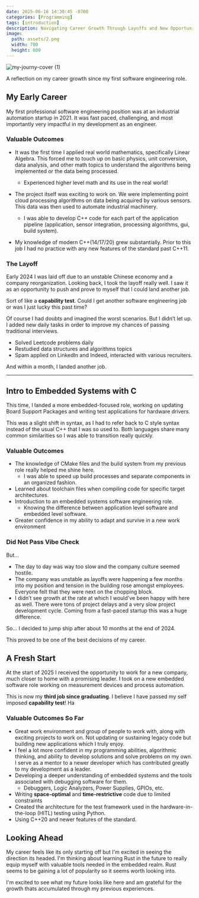 ```yaml
---
date: 2025-06-18 14:30:45 -0700
categories: [Programming]
tags: [introduction]
description: Navigating Career Growth Through Layoffs and New Opportunities
image:
  path: assets/2.png
  width: 700
  height: 600
---
```

![my-journy-cover (1)](https://github.com/user-attachments/assets/b67e4bc4-d6b5-4262-a24b-c2424a61e18c)


A reflection on my career growth since my first software engineering role. 

## My Early Career



My first professional software engineering position was at an industrial automation startup in 2021. It was fast paced, challenging, and most importantly very impactful in my development as an engineer.

### Valuable Outcomes

- It was the first time I applied real world mathematics, specifically Linear Algebra. This forced me to touch up on basic physics, unit conversion, data analysis, and other math topics to understand the algorithms being implemented or the data being processed.

  - Experienced higher level math and its use in the real world!

- The project itself was exciting to work on. We were implementing point cloud processing algorithms on data being acquired by various sensors. This data was then used to automate industrial machinery.
  - I  was able to develop C++ code for each part of the application pipeline (application, sensor integration, processing algorithms, gui, build system).

- My knowledge of modern C++(14/17/20) grew substantially. Prior to this job I had no practice with any new features of the standard past C++11.

### The Layoff 

Early 2024 I was laid off due to an unstable Chinese economy and a company reorganization. Looking back, I took the layoff really well. I saw it as an opportunity to push and prove to myself that I could land another job.

Sort of like a **capability test**. Could I get another software engineering job or was I just lucky this past time?

Of course I had doubts and imagined the worst scenarios. But I didn’t let up. I added new daily tasks in order to improve my chances of passing traditional interviews. 
- Solved Leetcode problems daily
- Restudied data structures and algorithms topics
- Spam applied on LinkedIn and Indeed, interacted with various recruiters.

And within a month, I landed another job.

---

## Intro to Embedded Systems with C

This time, I landed a more embedded-focused role, working on updating Board Support Packages and writing test applications for hardware drivers.

This was a slight shift in syntax, as I had to refer back to C style syntax instead of the usual C++ that I was so used to. Both languages share many common similarities so I was able to transition really quickly.


### Valuable Outcomes

- The knowledge of CMake files and the build system from my previous role really helped me shine here. 
  - I was able to speed up build processes and separate components in an organized fashion.
- Learned about toolchain files when compiling code for specific target architectures.
- Introduction to an embedded systems software engineering role. 
  - Knowing the difference between application level software and embedded level software.
- Greater confidence in my ability to adapt and survive in a new work environment


### Did Not Pass Vibe Check

But...

- The day to day was way too slow and the company culture seemed hostile.
- The company was unstable as layoffs were happening a few months into my position and tension in the building rose amongst employees. Everyone felt that they were next on the chopping block.
- I didn’t see growth at the rate at which I would've been happy with here as well. There were tons of project delays and a very slow project development cycle. Coming from a fast-paced startup this was a huge difference.


So... I decided to jump ship after about 10 months at the end of 2024. 

This proved to be one of the best decisions of my career.


## A Fresh Start

At the start of 2025 I received the opportunity to work for a new company, much closer to home with a promising leader. I took on a new embedded software role working on measurement devices and process automation.

This is now my **third job since graduating**. I believe I have passed my self imposed **capability test**! Ha



### Valuable Outcomes So Far
- Great work environment and group of people to work with, along with exciting projects to work on. Not updating or sustaining legacy code but building new applications which I truly enjoy.
- I feel a lot more confident in my programming abilities, algorithmic thinking, and ability to develop solutions and solve problems on my own. I serve as a mentor to a newer developer which has contributed greatly to my development as a leader.
- Developing a deeper understanding of embedded systems and the tools associated with debugging software for them.
  - Debuggers, Logic Analyzers, Power Supplies, GPIOs, etc.
- Writing **space-optimal** and **time-restrictive** code due to limited constraints
- Created the architecture for the test framework used in the hardware-in-the-loop (HITL) testing using Python.
- Using C++20 and newer features of the standard.


## Looking Ahead

My career feels like its only starting off but I'm excited in seeing the direction its headed. I'm thinking about learning Rust in the future to really equip myself with valuable tools needed in the embedded realm. Rust seems to be gaining a lot of popularity so it seems worth looking into.

I'm excited to see what my future looks like here and am grateful for the growth thats accumulated through my previous experiences. 
